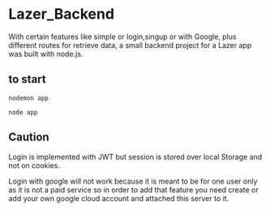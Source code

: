 # Lazer_Backend

With certain features like simple or login,singup or with Google, plus different routes for retrieve data, a small backend project for a Lazer app was built with node.js.

## to start

`nodemon app`

`node app`


## Caution

Login is implemented with JWT but session is stored over local Storage and not on cookies.

Login with google will not work because it is meant to be for one user only as it is not a paid service so in order to add that feature you need create or add your own google cloud account and attached this server to it.

